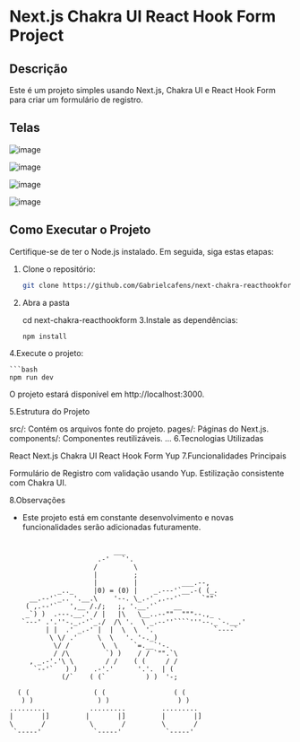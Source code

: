 # Next.js Chakra UI React Hook Form Project

## Descrição

Este é um projeto simples usando Next.js, Chakra UI e React Hook Form para criar um formulário de registro.

## Telas

![image](https://github.com/Gabrielcafens/next-chakra-reacthookform/assets/95833512/80c2290b-8b46-4ed0-9acd-ea488499ae53)


![image](https://github.com/Gabrielcafens/next-chakra-reacthookform/assets/95833512/dc213a2d-fd03-4810-8d5b-67a7ec58c280)


![image](https://github.com/Gabrielcafens/next-chakra-reacthookform/assets/95833512/99582724-a584-40ad-9600-885a48fc121d)

![image](https://github.com/Gabrielcafens/next-chakra-reacthookform/assets/95833512/45b9ad7c-b823-47ce-a991-60654ad6a704)


## Como Executar o Projeto

Certifique-se de ter o Node.js instalado. Em seguida, siga estas etapas:

1. Clone o repositório:

   ```bash
   git clone https://github.com/Gabrielcafens/next-chakra-reacthookform.git
2. Abra a pasta

   cd next-chakra-reacthookform
3.Instale as dependências:

    ```bash
    npm install

4.Execute o projeto:

    ```bash
    npm run dev
O projeto estará disponível em http://localhost:3000.

5.Estrutura do Projeto

src/: Contém os arquivos fonte do projeto.
pages/: Páginas do Next.js.
components/: Componentes reutilizáveis.
...
6.Tecnologias Utilizadas

React
Next.js
Chakra UI
React Hook Form
Yup
7.Funcionalidades Principais

Formulário de Registro com validação usando Yup.
Estilização consistente com Chakra UI.

 8.Observações

- Este projeto está em constante desenvolvimento e novas funcionalidades serão adicionadas futuramente.

```                         ___

                          ___
                      .-'   `'.
                     /         \
                     |         ;
                     |         |           ___.--,
            _.._     |0) = (0) |    _.---'`__.-( (_.
     __.--'`_.. '.__.\    '--. \_.-' ,.--'`     `""`
    ( ,.--'`   ',__ /./;   ;, '.__.'`    __
    _`) )  .---.__.' / |   |\   \__..--""  """--.,_
   `---' .'.''-._.-'`_./  /\ '.  \ _.--''````'''--._`-.__.'
         | |  .' _.-' |  |  \  \  '.               `----`
          \ \/ .'     \  \   '. '-._)
           \/ /        \  \    `=.__`'-.
           / /\         `) )    / / `"".`\
     , _.-'.'\ \        / /    ( (     / /
      `--'`   ) )    .-'.'      '.'.  | (
             (/`    ( (`          ) )  '-;    
            
  ( (                ( (                 ( (                
   ) )                ) )                 ) )               
.........           .........         .........           
|       |]         |       |]         |       |]                
\       /           \       /         \       /              
 `-----'             `-----'           `-----'  
